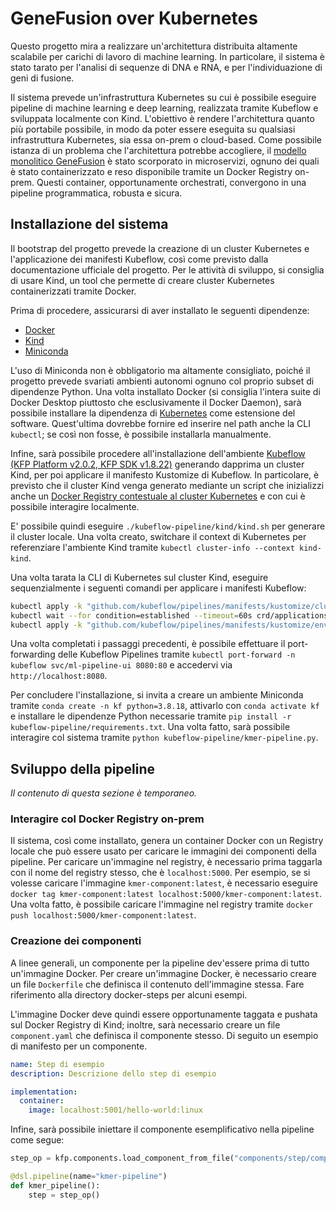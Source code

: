 # GeneFusion over Kubernetes

Questo progetto mira a realizzare un'architettura distribuita altamente scalabile per carichi di lavoro di machine learning. In particolare, il sistema è stato tarato per l'analisi di sequenze di DNA e RNA, e per l'individuazione di geni di fusione.

Il sistema prevede un'infrastruttura Kubernetes su cui è possibile eseguire pipeline di machine learning e deep learning, realizzata tramite Kubeflow e sviluppata localmente con Kind. L'obiettivo è rendere l'architettura quanto più portabile possibile, in modo da poter essere eseguita su qualsiasi infrastruttura Kubernetes, sia essa on-prem o cloud-based. Come possibile istanza di un problema che l'architettura potrebbe accogliere, il [modello monolitico GeneFusion](https://github.com/FLaTNNBio/gene-fusion-kmer) è stato scorporato in microservizi, ognuno dei quali è stato containerizzato e reso disponibile tramite un Docker Registry on-prem. Questi container, opportunamente orchestrati, convergono in una pipeline programmatica, robusta e sicura.

## Installazione del sistema

Il bootstrap del progetto prevede la creazione di un cluster Kubernetes e l'applicazione dei manifesti Kubeflow, così come previsto dalla documentazione ufficiale del progetto. Per le attività di sviluppo, si consiglia di usare Kind, un tool che permette di creare cluster Kubernetes containerizzati tramite Docker. 

Prima di procedere, assicurarsi di aver installato le seguenti dipendenze:

- [Docker](https://www.docker.com/)
- [Kind](https://kind.sigs.k8s.io/)
- [Miniconda](https://conda.io/miniconda.html)

L'uso di Miniconda non è obbligatorio ma altamente consigliato, poiché il progetto prevede svariati ambienti autonomi ognuno col proprio subset di dipendenze Python. Una volta installato Docker (si consiglia l'intera suite di Docker Desktop piuttosto che esclusivamente il Docker Daemon), sarà possibile installare la dipendenza di [Kubernetes]((https://kubernetes.io/it/docs/concepts/overview/what-is-kubernetes/)) come estensione del software. Quest'ultima dovrebbe fornire ed inserire nel path anche la CLI `kubectl`; se così non fosse, è possibile installarla manualmente.

Infine, sarà possibile procedere all'installazione dell'ambiente [Kubeflow](https://www.kubeflow.org/) [(KFP Platform v2.0.2, KFP SDK v1.8.22)]((https://www.kubeflow.org/docs/components/pipelines/v1/sdk/install-sdk/)) generando dapprima un cluster Kind, per poi applicare il manifesto Kustomize di Kubeflow. In particolare, è previsto che il cluster Kind venga generato mediante un script che inizializzi anche un [Docker Registry contestuale al cluster Kubernetes](https://kind.sigs.k8s.io/docs/user/local-registry/) e con cui è possibile interagire localmente.

E' possibile quindi eseguire `./kubeflow-pipeline/kind/kind.sh` per generare il cluster locale. Una volta creato, switchare il context di Kubernetes per referenziare l'ambiente Kind tramite `kubectl cluster-info --context kind-kind`.

Una volta tarata la CLI di Kubernetes sul cluster Kind, eseguire sequenzialmente i seguenti comandi per applicare i manifesti Kubeflow:

```bash
kubectl apply -k "github.com/kubeflow/pipelines/manifests/kustomize/cluster-scoped-resources?ref=2.0.2"
kubectl wait --for condition=established --timeout=60s crd/applications.app.k8s.io
kubectl apply -k "github.com/kubeflow/pipelines/manifests/kustomize/env/platform-agnostic-pns?ref=2.0.2"
```

Una volta completati i passaggi precedenti, è possibile effettuare il port-forwarding delle Kubeflow Pipelines tramite `kubectl port-forward -n kubeflow svc/ml-pipeline-ui 8080:80` e accedervi via `http://localhost:8080`.

Per concludere l'installazione, si invita a creare un ambiente Miniconda tramite `conda create -n kf python=3.8.18`, attivarlo con `conda activate kf` e installare le dipendenze Python necessarie tramite `pip install -r kubeflow-pipeline/requirements.txt`. Una volta fatto, sarà possibile interagire col sistema tramite `python kubeflow-pipeline/kmer-pipeline.py`.

## Sviluppo della pipeline

*Il contenuto di questa sezione è temporaneo.*

### Interagire col Docker Registry on-prem

Il sistema, così come installato, genera un container Docker con un Registry locale che può essere usato per caricare le immagini dei componenti della pipeline. Per caricare un'immagine nel registry, è necessario prima taggarla con il nome del registry stesso, che è `localhost:5000`. Per esempio, se si volesse caricare l'immagine `kmer-component:latest`, è necessario eseguire `docker tag kmer-component:latest localhost:5000/kmer-component:latest`. Una volta fatto, è possibile caricare l'immagine nel registry tramite `docker push localhost:5000/kmer-component:latest`.

### Creazione dei componenti

A linee generali, un componente per la pipeline dev'essere prima di tutto un'immagine Docker. Per creare un'immagine Docker, è necessario creare un file `Dockerfile` che definisca il contenuto dell'immagine stessa. Fare riferimento alla directory docker-steps per alcuni esempi.

L'immagine Docker deve quindi essere opportunamente taggata e pushata sul Docker Registry di Kind; inoltre, sarà necessario creare un file `component.yaml` che definisca il componente stesso. Di seguito un esempio di manifesto per un componente.

```yaml
name: Step di esempio
description: Descrizione dello step di esempio

implementation:
  container:
    image: localhost:5001/hello-world:linux
```

Infine, sarà possibile iniettare il componente esemplificativo nella pipeline come segue:

```python
step_op = kfp.components.load_component_from_file("components/step/component.yaml")

@dsl.pipeline(name="kmer-pipeline") 
def kmer_pipeline():
    step = step_op()
```